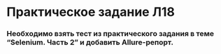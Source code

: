 # Практическое задание Л18
### Необходимо взять тест из практического задания в теме “Selenium. Часть 2” и добавить Allure-репорт.